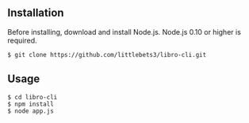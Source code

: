 ## Installation
Before installing, download and install Node.js. Node.js 0.10 or higher is required.
```
$ git clone https://github.com/littlebets3/libro-cli.git
```

## Usage
```
$ cd libro-cli
$ npm install
$ node app.js
```
